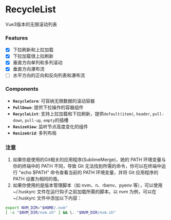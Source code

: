 # RecycleList
Vue3版本的无限滚动列表

### Features 
- [x] 下拉刷新和上拉加载
- [x] 下拉加载很上拉刷新
- [x] 垂直方向单列和多列滚动
- [x] 垂直方向瀑布流
- [ ] 水平方向的正向和反向列表和瀑布流

### Components
+ **`RecycleCore`**: 可容纳无限数据的滚动容器
+ **`PullDown`**: 提供下拉操作的容器组件
+ **`RecycleList`**: 支持上拉加载和下拉刷新，提供`default(item)`, `header`, `pull-down`, `pull-up`, `empty`的插槽
+ **`ResizeView`**: 监听节点高度变化的组件
+ **`ResizeGrid`**: 多列布局


### 注意
1. 如果你是使用的Git相关的应用程序(SublimeMerge)，她的 PATH 环境变量与你的终端中的 PATH 不同，导致 Git 无法找到所需的命令，你可以在终端中运行 "echo $PATH" 命令查看当前的 PATH 环境变量，并将 Git 应用程序的 PATH 设置为相同的值。
2. 如果你使用的是版本管理脚本（如 nvm、n、rbenv、pyenv 等），可以使用 ~/.huskyrc 文件在运行钩子之前加载所需的脚本。以 nvm 为例，可以在 ~/.huskyrc 文件中添加以下内容：
```sh
export NVM_DIR="$HOME/.nvm"
[ -s "$NVM_DIR/nvm.sh" ] && \. "$NVM_DIR/nvm.sh"
```